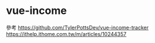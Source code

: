 # vue-income
參考 https://github.com/TylerPottsDev/vue-income-tracker
https://ithelp.ithome.com.tw/m/articles/10244357
